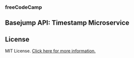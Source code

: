 ### freeCodeCamp

## Basejump API: Timestamp Microservice

## License

MIT License. [Click here for more information.](LICENSE.md)
